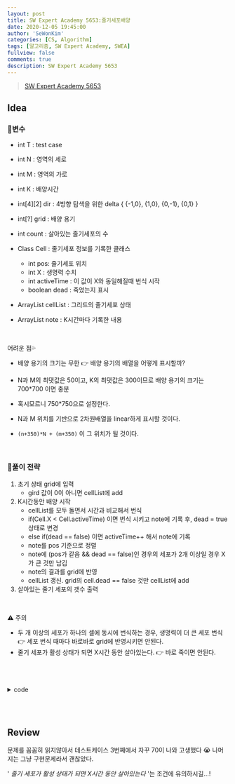 ```yaml
---
layout: post
title: SW Expert Academy 5653:줄기세포배양
date: 2020-12-05 19:45:00
author: 'SeWonKim'
categories: [CS, Algorithm]
tags: [알고리즘, SW Expert Academy, SWEA]
fullview: false
comments: true
description: SW Expert Academy 5653
---
```


> [SW Expert Academy 5653](https://swexpertacademy.com/main/code/problem/problemDetail.do?contestProbId=AWXRJ8EKe48DFAUo&categoryId=AWXRJ8EKe48DFAUo&categoryType=CODE&&&)

## Idea

### 🥚변수

- int T : test case
- int N : 영역의 세로
- int M : 영역의 가로
- int K : 배양시간
- int[4][2] dir : 4방향 탐색을 위한 delta { {-1,0}, {1,0}, {0,-1}, {0,1} }
- int[?] grid : 배양 용기
- int count : 살아있는 줄기세포의 수

- Class Cell : 줄기세포 정보를 기록한 클래스
  - int pos: 줄기세포 위치
  - int X : 생명력 수치
  - int activeTime : 이 값이 X와 동일해질때 번식 시작
  - boolean dead : 죽었는지 표시
- ArrayList<Cell> cellList : 그리드의 줄기세포 상태
- ArrayList<Cell> note : K시간마다 기록한 내용

&nbsp;

어려운 점💦

- 배양 용기의 크기는 무한 👉 배양 용기의 배열을 어떻게 표시할까?
- N과 M의 최댓값은 50이고, K의 최댓값은 300이므로 배양 용기의 크기는 700\*700 이면 충분
- 혹시모르니 750\*750으로 설정한다.

- N과 M 위치를 기반으로 2차원배열을 linear하게 표시할 것이다.
- `(n+350)*N + (m+350)` 이 그 위치가 될 것이다.

&nbsp;

### 🍳풀이 전략

1. 초기 상태 grid에 입력
   - gird 값이 0이 아니면 cellList에 add
2. K시간동안 배양 시작
   - cellList를 모두 돌면서 시간과 비교해서 번식
   - if(Cell.X < Cell.activeTime) 이면 번식 시키고 note에 기록 후, dead = true 상태로 변경
   - else if(dead == false) 이면 activeTime++ 해서 note에 기록
   - note를 pos 기준으로 정렬
   - note에 (pos가 같음 && dead == false)인 경우의 세포가 2개 이상일 경우 X가 큰 것만 남김
   - note의 결과를 grid에 반영
   - cellList 갱신. grid의 cell.dead == false 것만 cellList에 add
3. 살아있는 줄기 세포의 갯수 출력

&nbsp;

⚠️ 주의

- 두 개 이상의 세포가 하나의 셀에 동시에 번식하는 경우, 생명력이 더 큰 세포 번식 👉 세포 번식 때마다 바로바로 grid에 반영시키면 안된다.
- 줄기 세포가 활성 상태가 되면 X시간 동안 살아있는다. 👉 바로 죽이면 안된다.

&nbsp;  
&nbsp;

<details>
<summary>code</summary>
<div markdown="1">

```java
import java.io.*;
import java.util.*;

public class Solution {

	public static class Cell {
		int pos, X, activeTime;
		boolean dead;
		public Cell() {}
		public Cell(int pos, int x, int activeTime) {
			this.pos = pos;
			X = x;
			this.activeTime = activeTime;
			this.dead = false;
		}
	}

	static final int NUM = 750;
	static int[][] dir = { {-1,0}, {1,0}, {0,-1}, {0,1} };
	public static void main(String[] args) throws Exception {
		BufferedReader br = new BufferedReader(new InputStreamReader(System.in));
		int T = Integer.parseInt(br.readLine());
		for (int TC = 1; TC <= T; TC++) {
			Cell[] grid = new Cell[NUM*NUM];

			StringTokenizer st = new StringTokenizer(br.readLine(), " ");
			int N = Integer.parseInt(st.nextToken());
			int M = Integer.parseInt(st.nextToken());
			int K = Integer.parseInt(st.nextToken());

			for (int i = 0; i < N; i++) {
				st = new StringTokenizer(br.readLine(), " ");
				for (int j = 0; j < M; j++) {
					int X = Integer.parseInt(st.nextToken());
					if(X > 0) {
						int pos = (i+350)*NUM + (j+350);
						grid[pos] = new Cell(pos, X, 1);
					}
				}
			}

			ArrayList<Cell> cellList = new ArrayList<Cell>();
			ArrayList<Cell> note = new ArrayList<Cell>();
			for (int time = 1; time<=K; time++) {
				updateGrid(note, grid);

				cellList.clear();
				getCellList(grid, cellList);

				note.clear();
				writeNote(cellList, note, grid);

				sort(note);
			}

			System.out.println("#"+TC+" "+ countCell(grid));
		}
	}

	private static void getCellList(Cell[] grid, ArrayList<Cell> cellList) {
		for (int i = 0; i < grid.length; i++) {
			if(grid[i] != null && !grid[i].dead) {
				cellList.add(grid[i]);
			}
		}
	}

	private static void writeNote(ArrayList<Cell> cellList, ArrayList<Cell> note, Cell[] grid) {
		for (int i = 0; i < cellList.size(); i++) {
			Cell now = cellList.get(i);

			if (now.activeTime == now.X) {
				int x = now.pos / NUM;
				int y = now.pos % NUM;
				for (int k = 0; k < 4; k++) {
					int nx = x + dir[k][0];
					int ny = y + dir[k][1];
					int npos = nx * NUM + ny;

					if (grid[npos] == null)	note.add(new Cell(npos, now.X, 0));
				}
			}

			if(now.activeTime == now.X*2) {
				grid[now.pos].dead = true;
			}

			grid[now.pos].activeTime++;
		}
	}

	private static void sort(ArrayList<Cell> note) {
		Collections.sort(note, new Comparator<Cell>() {
			@Override
			public int compare(Cell o1, Cell o2) {
				if(o1.pos == o2.pos) {
					return o1.X - o2.X;
				}
				return o1.pos - o2.pos;
			}
	    });
	}

	private static void updateGrid(ArrayList<Cell> note, Cell[] grid) {
		if(note.size() == 0)	return;

		for (int i = 0; i < note.size()-1; i++) {
			if(note.get(i).pos != note.get(i+1).pos) {
				grid[note.get(i).pos] = note.get(i);
			}
		}
		Cell last = note.get(note.size()-1);
		grid[last.pos] = last;
	}

	private static int countCell(Cell[] grid) {
		int count = 0;
		for (int i = 0; i < grid.length; i++) {
			if(grid[i] != null && !grid[i].dead)	count++;
		}
		return count;
	}
}

```

</div>
</details>

&nbsp;  
&nbsp;

## Review

문제를 꼼꼼히 읽지않아서 테스트케이스 3번째에서 자꾸 70이 나와 고생했다 😭 나머지는 그냥 구현문제라서 괜찮았다.

' _줄기 세포가 활성 상태가 되면 X시간 동안 살아있는다_ '는 조건에 유의하시길...!

&nbsp;  
&nbsp;
